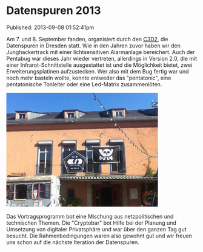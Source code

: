 Datenspuren 2013
================
Published: 2013-09-08 01:52:41pm

Am 7. und 8. September fanden, organisiert durch den [C3D2](http://www.c3d2.de/), die Datenspuren in Dresden statt. Wie in den Jahren zuvor haben wir den Junghackertrack mit einer lichtsensitiven Alarmanlage bereichert. Auch der Pentabug war dieses Jahr wieder vertreten, allerdings in Version 2.0, die mit einer Infrarot-Schnittstelle ausgestattet ist und die Möglichkeit bietet, zwei Erweiterungsplatinen aufzustecken. Wer also mit dem Bug fertig war und noch mehr basteln wollte, konnte entweder das "pentatonic", eine pentatonische Tonleiter oder eine Led-Matrix zusammenlöten.

<a class="news-picture" href="/media/2013-09-08/IMG_1010.JPG"><img src="/media/2013-09-08//IMG_1010.JPG_small.jpg" /></a>


Das Vortragsprogramm bot eine Mischung aus netzpolitischen und technischen Themen. Die "Cryptobar" bot Hilfe bei der Planung und Umsetzung von digitaler Privatsphäre und war über den ganzen Tag gut besucht.
Die Rahmenbedingungen waren also gewohnt gut und wir freuen uns schon auf die nächste Iteration der Datenspuren.